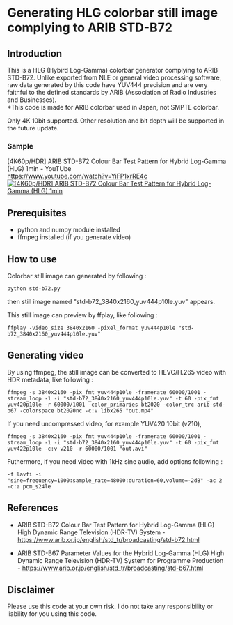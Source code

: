 # Generating HLG colorbar still image complying to ARIB STD-B72

## Introduction

This is a HLG (Hybird Log-Gamma) colorbar generator complying to ARIB STD-B72. Unlike exported from NLE or general video processing software, raw data generated by this code have YUV444 precision and are very faithful to the defined standards by ARIB (Association of Radio Industries and Businesses).  
*This code is made for ARIB colorbar used in Japan, not SMPTE colorbar.

Only 4K 10bit supported. Other resolution and bit depth will be supported in the future update.

### Sample
[4K60p/HDR] ARIB STD-B72 Colour Bar Test Pattern for Hybrid Log-Gamma (HLG) 1min - YouTUbe  
https://www.youtube.com/watch?v=YiFP1xrRE4c  
[![[4K60p/HDR] ARIB STD-B72 Colour Bar Test Pattern for Hybrid Log-Gamma (HLG) 1min](https://img.youtube.com/vi/YiFP1xrRE4c/1.jpg)](https://www.youtube.com/watch?v=YiFP1xrRE4c "[4K60p/HDR] ARIB STD-B72 Colour Bar Test Pattern for Hybrid Log-Gamma (HLG) 1min")

## Prerequisites

- python and numpy module installed
- ffmpeg installed (if you generate video)

## How to use

Colorbar still image can generated by following :
```
python std-b72.py
```

then still image named "std-b72_3840x2160_yuv444p10le.yuv" appears.

This still image can preview by ffplay, like following :
```
ffplay -video_size 3840x2160 -pixel_format yuv444p10le "std-b72_3840x2160_yuv444p10le.yuv"
```

## Generating video

By using ffmpeg, the still image can be converted to HEVC/H.265 video with HDR metadata, like following :
```
ffmpeg -s 3840x2160 -pix_fmt yuv444p10le -framerate 60000/1001 -stream_loop -1 -i "std-b72_3840x2160_yuv444p10le.yuv" -t 60 -pix_fmt yuv420p10le -r 60000/1001 -color_primaries bt2020 -color_trc arib-std-b67 -colorspace bt2020nc -c:v libx265 "out.mp4"
```

If you need uncompressed video, for example YUV420 10bit (v210),
```
ffmpeg -s 3840x2160 -pix_fmt yuv444p10le -framerate 60000/1001 -stream_loop -1 -i "std-b72_3840x2160_yuv444p10le.yuv" -t 60 -pix_fmt yuv422p10le -c:v v210 -r 60000/1001 "out.avi"
```

Futhermore, if you need video with 1kHz sine audio, add options following :
```
-f lavfi -i "sine=frequency=1000:sample_rate=48000:duration=60,volume=-2dB" -ac 2 -c:a pcm_s24le
```

## References
- ARIB STD-B72 Colour Bar Test Pattern for Hybrid Log-Gamma (HLG) High Dynamic Range Television (HDR-TV) System - https://www.arib.or.jp/english/std_tr/broadcasting/std-b72.html

- ARIB STD-B67 Parameter Values for the Hybrid Log-Gamma (HLG) High Dynamic Range Television (HDR-TV) System for Programme Production - https://www.arib.or.jp/english/std_tr/broadcasting/std-b67.html

## Disclaimer
Please use this code at your own risk. I do not take any responsibility or liability for you using this code.
